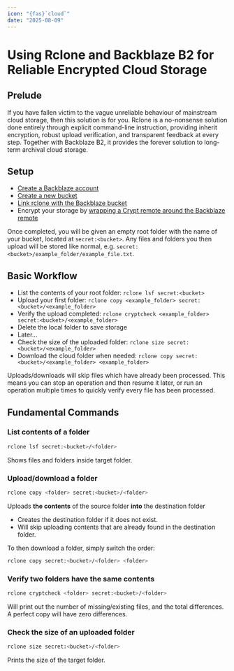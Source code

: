 ```yaml
---
icon: "{fas}`cloud`"
date: "2025-08-09"
---
```


# Using Rclone and Backblaze B2 for Reliable Encrypted Cloud Storage

## Prelude

If you have fallen victim to the vague unreliable behaviour of mainstream cloud storage, then this solution is for you. Rclone is a no-nonsense solution done entirely through explicit command-line instruction, providing inherit encryption, robust upload verification, and transparent feedback at every step. Together with Backblaze B2, it provides the forever solution to long-term archival cloud storage.

## Setup

- [Create a Backblaze account](https://www.backblaze.com/docs/cloud-storage-enable-backblaze-b2)
- [Create a new bucket](https://www.backblaze.com/docs/cloud-storage-create-and-manage-buckets)
- [Link rclone with the Backblaze bucket](https://rclone.org/b2/)
- Encrypt your storage by [wrapping a Crypt remote around the Backblaze remote](https://rclone.org/crypt/)

Once completed, you will be given an empty root folder with the name of your bucket, located at `secret:<bucket>`. Any files and folders you then upload will be stored like normal, e.g. `secret:<bucket>/example_folder/example_file.txt`.

## Basic Workflow

- List the contents of your root folder: `rclone lsf secret:<bucket>`
- Upload your first folder: `rclone copy <example_folder> secret:<bucket>/<example_folder>`
- Verify the upload completed: `rclone cryptcheck <example_folder> secret:<bucket>/<example_folder>`
- Delete the local folder to save storage
- Later...
- Check the size of the uploaded folder: `rclone size secret:<bucket>/<example_folder>`
- Download the cloud folder when needed: `rclone copy secret:<bucket>/<example_folder> <example_folder>`

Uploads/downloads will skip files which have already been processed. This means you can stop an operation and then resume it later, or run an operation multiple times to quickly verify every file has been processed.

## Fundamental Commands

### List contents of a folder

```sh
rclone lsf secret:<bucket>/<folder>
```

Shows files and folders inside target folder.

### Upload/download a folder

```sh
rclone copy <folder> secret:<bucket>/<folder>
```

Uploads **the contents** of the source folder **into** the destination folder

- Creates the destination folder if it does not exist.
- Will skip uploading contents that are already found in the destination folder.

To then download a folder, simply switch the order:

```sh
rclone copy secret:<bucket>/<folder> <folder>
```

### Verify two folders have the same contents

```sh
rclone cryptcheck <folder> secret:<bucket>/<folder>
```

Will print out the number of missing/existing files, and the total differences. A perfect copy will have zero differences.

### Check the size of an uploaded folder

```sh
rclone size secret:<bucket>/<folder>
```

Prints the size of the target folder.
